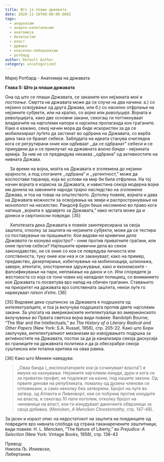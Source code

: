 ```yaml
---
title: Што ја плаши државата
date: 2020-11-16T00:00:00.000Z
tags:
  - анархизам
  - анархо-капитализам
  - анатомија
  - безвластие
  - власт
  - држава
  - класичен-либерализам
  - ротбард
author: Default Author
category: uncategorized
---
```


Мaреј Ротбард - Анатомија на државата

**Глава 5: Што ја плаши државата**

Она од што се плаши Државата, се заканите кон нејзината _моќ_ и _постоење_. Смртта на државата може да се случи на два начина: а.) со нејзино освојување од друга Држава, или б.) со насилно отфрлање на нејзините субјекти, или на кратко, со _војна_ или _револуција_. Војната и револуцијата, како две основни закани, секогаш ги поттикнуваат владеачите на најголеми напори и најсилна пропаганда кон граѓаните. Како е кажано, секој начин мора да биде искористен за да се мобилизираат луѓето да застанат во одбрана на Државата, со верба дека така се бранат себеси. Заблудата на идеата станува очигледна кога се регрутирани оние кои одбиваат ,,да се одбранат” себеси и се принудени да и се приклучат на државната _воена банда_ - нејзината армија. За нив не се предвидува никаква ,,одбрана” од активностите на нивната Држава.

    За време на војна, моќта на Државата е зголемена до нејзини крајности, а под слоганите ,,одбрана” и ,,ургентност,” може да воспостави тиранија, која во услови на мир би била отфрлена. На тој начин војната е корисна за Државата, и навистина секоја модерна војна им донела на завоените народи трајно наследство на _зголемена_ Држава, и тоа на товар на општеството. Дотолку повеќе, војната и дава на Државата можности за освојувања на земји и распространување на монополот на насилство. Рандолф Бурн беше несомнено во право кога напиша ,,војната е здравјето за Државата,” иако истата може да и донеси и смртоносни повреди. \[35\]

    Хипотезата дека Државата е повеќе заинтересирана за своја заштита, отколку за заштита на нејзините субјекти, може да се тестира со поставување на прашањето: _Кои видови на кривични дела Државата ги казнува најостро?_ - оние против приватните граѓани, или оние против себеси? Најтешките кривични дела во секое законодавство, не се оние со кои се повредува личноста или сопственоста, туку оние кои неа и се закануваат, како на пример, предавство, дезертирање, избегнување на мобилизација, шпионажа, завери, атентати, злосторнички здружување, како и економските - фалсификување на пари, неплаќање на данок и сл. Или споредете ја жестокоста со која се гони човек кој нападнал полицаец, со вниманието кое Државата го посветува врз напад на обичен граѓанин. Ставањето на приоритет на државата врз сопствената заштита, некои луѓе го нарекуваат _raison d’etre_. \[36\]

\[35\] Видовме дека суштинско за Државата е подршката од интелектуалците, и тоа ja вклучува подршката против двете најголеми закани. За улогата на американските интелектуалци во американското вклучување во Првата светска војна види повеќе: Randolph Bourne, “The War and the Intellectuals,” во _The History of a Literary Radical and Other Papers_ (New York: S.A. Russel, 1956), стр. 205-22. Како што Борн заклучува, интелектуалниот механизам во извојувањето подршка за активностите на Државата, постои за да ја канализира секоја дискусија во границите на државната политика и да ја обесхрабри секоја суштинска или тотална критика на оваа рамка.

\[36\] Како што Менкен наведува:

> ,,Оваа банда (,,експлоататорите кои ја сочинуваат власта”) е имуна на казнување. Нејзините најголеми изнуди, дури и кога се за приватен профит, не подлежат на казни, под нашите закони. Од првите денови на републиката, помалку од дузина членови се отповикани, а само неколку беа затворени. Бројот на луѓе во затвор, од Атланта и Ливенворт, кои се побуниа против изнудите на власта, е секогаш 10 пати поголем, отколку бројот на чиновници на власт, кои ги изнудуваат даночните обврзници за своја добивка. (Mencken, _A Mencken Chrestomathy_, стр. 147-48).

За јасен и изразт опис на недостатокот на заштита на поединците од повредите врз нивната слобода од страна таканаречените _заштитници_, види повеќе: H. L. Mencken, “The Nature of Liberty,” во _Prejudice: A Selection_ (New York: Vintage Books, 1958), стр. 138-43

Превод:  
Никола Љ. Илиевски,  
Либертаниа
